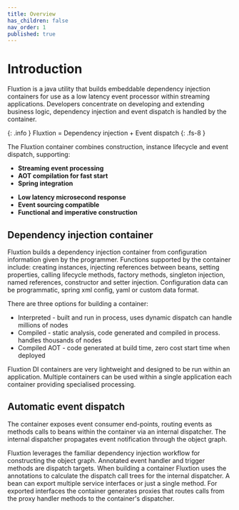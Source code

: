 ```yaml
---
title: Overview
has_children: false
nav_order: 1
published: true
---
```


# Introduction

Fluxtion is a java utility that builds embeddable dependency injection containers for use as a low latency event
processor within streaming applications. Developers concentrate on developing and extending business logic, dependency 
injection and event dispatch is handled by the container.

{: .info }
Fluxtion = Dependency injection + Event dispatch
{: .fs-8 }

The Fluxtion container combines construction, instance lifecycle and event dispatch, supporting:

<div class="grid">
<div class="col-1-2">
<div class="content">
<ul>
  <li><strong>Streaming event processing</strong></li>
  <li><strong>AOT compilation for fast start</strong></li>
  <li><strong>Spring integration</strong></li>
</ul>
</div>
</div>
<div class="col-1-2">
<div class="content">
<ul>
  <li><strong>Low latency microsecond response</strong></li>
  <li><strong>Event sourcing compatible</strong></li>
  <li><strong>Functional and imperative construction</strong></li>
</ul>
</div>
</div>
</div>


## Dependency injection container
Fluxtion builds a dependency injection container from configuration information given by the programmer. Functions 
supported by the container include: creating instances, injecting references between beans, setting properties, calling 
lifecycle methods, factory methods, singleton injection, named references, constructor and setter injection. 
Configuration data can be programmatic, spring xml config, yaml or custom data format.

There are three options for building a container:
- Interpreted - built and run in process, uses dynamic dispatch can handle millions of nodes
- Compiled - static analysis, code generated and compiled in process. handles thousands of nodes
- Compiled AOT - code generated at build time, zero cost start time when deployed

Fluxtion DI containers are very lightweight and designed to be run within an application. Multiple containers can be 
used within a single application each container providing specialised processing. 

## Automatic event dispatch

The container exposes event consumer end-points, routing events as methods calls to beans within the container
via an internal dispatcher. The internal dispatcher propagates event notification through the object graph.

Fluxtion leverages the familiar dependency injection workflow for constructing the object graph. Annotated
event handler and trigger methods are dispatch targets. When building a container Fluxtion uses the annotations to
calculate the dispatch call trees for the internal dispatcher. A bean can export multiple service interfaces or just a
single method. For exported interfaces the container generates proxies that routes calls from the proxy handler methods
to the container's dispatcher.
